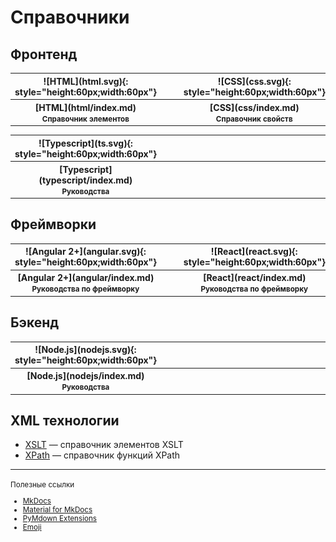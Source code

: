 # Справочники

## Фронтенд

<table class="layout" markdown="1" width="100%">
<tr>
<th width="30%">
![HTML](html.svg){: style="height:60px;width:60px"}
</th>
<th>&nbsp;&nbsp;&nbsp;&nbsp;</th>
<th width="30%">
![CSS](css.svg){: style="height:60px;width:60px"}
</th>
<th>&nbsp;&nbsp;&nbsp;&nbsp;</th>
<th width="30%">
![LESS](less.svg){: style="height:25px;width:60px"}
</th>
</tr>
<tr>
<th>
[HTML](html/index.md)<br />
<small>Справочник элементов</small>
</th>
<th></th>
<th>
[CSS](css/index.md)<br />
<small>Справочник свойств</small>
</th>
<th></th>
<th>
[LESS](less/index.md)<br />
<small>Руководства</small>
</th>
</tr>
</table>

<table class="layout" markdown="1" width="100%">
<tr>
<th width="30%">
![Typescript](ts.svg){: style="height:60px;width:60px"}
</th>
<th>&nbsp;&nbsp;&nbsp;&nbsp;</th>
<th width="30%"></th>
<th>&nbsp;&nbsp;&nbsp;&nbsp;</th>
<th width="30%"></th>
</tr>
<tr>
<th>
[Typescript](typescript/index.md)<br />
<small>Руководства</small>
</th>
<th></th>
<th></th>
<th></th>
<th></th>
</tr>
</table>

## Фреймворки

<table class="layout" markdown="1" width="100%">
<tr>
<th width="30%">
![Angular 2+](angular.svg){: style="height:60px;width:60px"}
</th>
<th>&nbsp;&nbsp;&nbsp;&nbsp;</th>
<th width="30%">
![React](react.svg){: style="height:60px;width:60px"}
</th>
<th>&nbsp;&nbsp;&nbsp;&nbsp;</th>
<th width="30%"></th>
</tr>
<tr>
<th>
[Angular 2+](angular/index.md)<br />
<small>Руководства по фреймворку</small>
</th>
<th></th>
<th>
[React](react/index.md)<br />
<small>Руководства по фреймворку</small>
</th>
<th></th>
<th></th>
</tr>
</table>

## Бэкенд

<table class="layout" markdown="1">
<tr>
<th width="30%">
![Node.js](nodejs.svg){: style="height:60px;width:60px"}
</th>
<th>&nbsp;&nbsp;&nbsp;&nbsp;</th>
<th width="30%"></th>
<th>&nbsp;&nbsp;&nbsp;&nbsp;</th>
<th width="30%"></th>
</tr>
<tr>
<th>
[Node.js](nodejs/index.md)<br />
<small>Руководства</small>
</th>
<th></th>
<th></th>
<th></th>
<th></th>
</tr>
</table>

## XML технологии

- [XSLT](xslt/index.md) &mdash; справочник элементов XSLT
- [XPath](xpath/index.md) &mdash; справочник функций XPath

---

<small markdown="1">
Полезные ссылки

<div class="col4" markdown="1">

- [MkDocs](https://www.mkdocs.org)
- [Material for MkDocs](https://squidfunk.github.io/mkdocs-material/)
- [PyMdown Extensions](https://facelessuser.github.io/pymdown-extensions/)
- [Emoji](https://www.joypixels.com/emoji#all)

</div>

</small>

<!--
Планы

- CSS

- [Node.js](https://metanit.com/web/nodejs/)
- [LESS](https://mrmlnc.gitbooks.io/less-guidebook-for-beginners/content/)
- [Документация jQuery](https://jquery-docs.ru/)
- Книга [Изучаем jQuery](https://metanit.com/web/jquery/)
- [Руководство Javascript](https://metanit.com/web/javascript/)
- [WebGL](https://metanit.com/web/webgl/1.1.php)

-->
